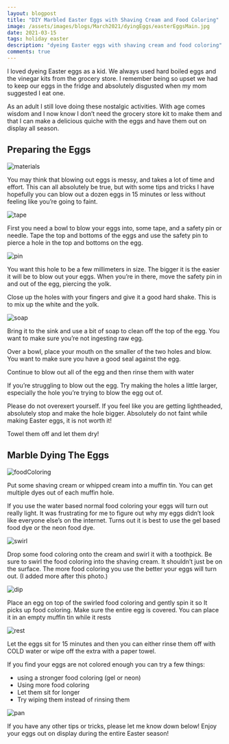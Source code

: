 ```yaml
---
layout: blogpost
title: "DIY Marbled Easter Eggs with Shaving Cream and Food Coloring"
image: /assets/images/blogs/March2021/dyingEggs/easterEggsMain.jpg
date: 2021-03-15
tags: holiday easter
description: "dyeing Easter eggs with shaving cream and food coloring"
comments: true
---
```

I loved dyeing Easter eggs as a kid. We always used hard boiled eggs and the vinegar kits from the grocery store. I remember being so upset we had to keep our eggs in the fridge and absolutely disgusted when my mom suggested I eat one.

As an adult I still love doing these nostalgic activities. With age comes wisdom and I now know I don’t need the grocery store kit to make them and that I can make a delicious quiche with the eggs and have them out on display all season. 

## Preparing the Eggs

![materials](/assets/images/blogs/March2021/dyingEggs/materials.jpg)

You may think that blowing out eggs is messy, and takes a lot of time and effort. This can all absolutely be true, but with some tips and tricks I have hopefully you can blow out a dozen eggs in 15 minutes or less without feeling like you’re going to faint. 

![tape](/assets/images/blogs/March2021/dyingEggs/tape.jpg)

First you need a bowl to blow your eggs into, some tape, and a safety pin or needle. Tape the top and bottoms of the eggs and use the safety pin to pierce a hole in the top and bottoms on the egg.

![pin](/assets/images/blogs/March2021/dyingEggs/pin.jpg)

You want this hole to be a few millimeters in size. The bigger it is the easier it will be to blow out your eggs. When you’re in there, move the safety pin in and out of the egg, piercing the yolk. 

Close up the holes with your fingers and give it a good hard shake. This is to mix up the white and the yolk. 

![soap](/assets/images/blogs/March2021/dyingEggs/soap.jpg)

Bring it to the sink and use a bit of soap to clean off the top of the egg. You want to make sure you’re not ingesting raw egg. 

Over a bowl, place your mouth on the smaller of the two holes and blow. You want to make sure you have a good seal against the egg. 

Continue to blow out all of the egg and then rinse them with water

If you’re struggling to blow out the egg. Try making the holes a little larger, especially the hole you’re trying to blow the egg out of.

Please do not overexert yourself. If you feel like you are getting lightheaded, absolutely stop and make the hole bigger. Absolutely do not faint while making Easter eggs, it is not worth it!

Towel them off and let them dry!

## Marble Dying The Eggs

![foodColoring](/assets/images/blogs/March2021/dyingEggs/foodColoring.jpg)

Put some shaving cream or whipped cream into a muffin tin. You can get multiple dyes out of each muffin hole. 

If you use the water based normal food coloring your eggs will turn out really light. It was frustrating for me to figure out why my eggs didn’t look like everyone else’s on the internet.  Turns out it is best to use the gel based food dye or the neon food dye. 

![swirl](/assets/images/blogs/March2021/dyingEggs/swirl.jpg)

Drop some food coloring onto the cream and swirl it with a toothpick. Be sure to swirl the food coloring into the shaving cream. It shouldn’t just be on the surface. The more food coloring you use the better your eggs will turn out. (I added more after this photo.)

![dip](/assets/images/blogs/March2021/dyingEggs/dip.jpg)

Place an egg on top of the swirled food coloring and gently spin it so It picks up food coloring. Make sure the entire egg is covered. You can place it in an empty muffin tin while it rests

![rest](/assets/images/blogs/March2021/dyingEggs/rest.jpg)

Let the eggs sit for 15 minutes and then you can either rinse them off with COLD water or wipe off the extra with a paper towel. 

If you find your eggs are not colored enough you can try a few things:
* using a stronger food coloring (gel or neon)
* Using more food coloring
* Let them sit for longer
* Try wiping them instead of rinsing them

![pan](/assets/images/blogs/March2021/dyingEggs/pan.jpg)

If you have any other tips or tricks, please let me know down below! Enjoy your eggs out on display during the entire Easter season!


<br>
<br>
